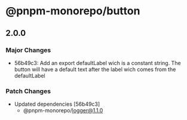 # @pnpm-monorepo/button

## 2.0.0

### Major Changes

- 56b49c3: Add an export defaultLabel wich is a constant string. The button will have a default text after the label wich comes from the defaultLabel

### Patch Changes

- Updated dependencies [56b49c3]
  - @pnpm-monorepo/logger@1.1.0

